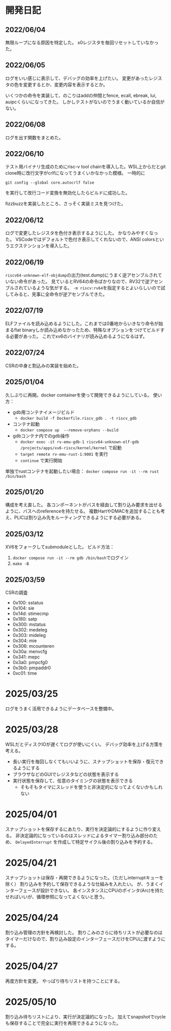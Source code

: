 # 開発日記
## 2022/06/04
無限ループになる原因を特定した。
x0レジスタを毎回リセットしていなかった。
## 2022/06/05
ログをいい感じに表示して、デバッグの効率を上げたい。
変更があったレジスタの色を変更するとか、変更内容を表示するとか。

いくつかの命令を実装して、のこりはaddの仲間とfence, ecall, ebreak, lui, auipcくらいになってきた。
しかしテストがないのでうまく動いているか自信がない。

## 2022/06/08
ログを出す関数をまとめた。

## 2022/06/10
テスト用バイナリ生成のためにrisc-v tool chainを導入した。WSL上からだとgit clone時に改行文字がcrlfになってうまくいかなかった模様。
一時的に

```
git config --global core.autocrlf false
```

を実行して改行コード変換を無効化したらビルドに成功した。

fizzbuzzを実装したところ、さっそく実装ミスを見つけた。

## 2022/06/12
ログで変更したレジスタを色付き表示するようにした。
かなりみやすくなった。
VSCodeではデフォルトで色付き表示してくれないので、ANSI colorsというエクステンションを導入した。

## 2022/06/19
`riscv64-unknown-elf-objdump`の出力(test.dump)にうまく逆アセンブルされていない命令があった。
見ているとRV64の命令ばかりなので、RV32で逆アセンブルされているような気がする。
`-m riscv:rv64`を指定するとよいらしいので試してみると、見事に全命令が逆アセンブルできた。

## 2022/07/19
ELFファイルを読み込めるようにした。これまでは0番地からいきなり命令が始まるflat binaryしか読み込めなかったため、特殊なオプションをつけてビルドする必要があった。
これでxv6のバイナリが読み込めるようになるはず。

## 2022/07/24
CSRの中身と割込みの実装を始めた。

## 2025/01/04
久しぶりに再開。docker containerを使って開発できるようにしている。
使い方：

- gdb用コンテナイメージビルド
    - `docker build -f Dockerfile.riscv_gdb . -t riscv_gdb`
- コンテナ起動
    - `docker compose up  --remove-orphans --build`
- gdbコンテナ内でのgdb操作
    - `docker exec -it rv-emu-gdb-1 riscv64-unknown-elf-gdb /projects/apps/xv6-riscv/kernel/kernel` で起動
    - `target remote rv-emu-rust-1:9001` を実行
    - `continue` で実行開始

単独でrustコンテナを起動したい場合：
`docker compose run -it --rm rust /bin/bash`

## 2025/01/20
構成を考え直した。
各コンポーネントがバスを経由して割り込み要求を出せるように、バスへのreferenceを持たせる。
複数HartやDMACを追加することも考え、PLICは割り込み先をルーティングできるようにする必要がある。

## 2025/03/12
XV6をフォークしてsubmoduleとした。
ビルド方法：
1. `docker compose run -it --rm gdb /bin/bash`でログイン
2. `make -B`

## 2025/03/59
CSRの調査
- 0x100: sstatus
- 0x104: sie
- 0x14d: stimecmp
- 0x180: satp
- 0x300: mstatus
- 0x302: medeleg
- 0x303: mideleg
- 0x304: mie
- 0x306: mcounteren
- 0x30a: menvcfg
- 0x341: mepc
- 0x3a0: pmpcfg0
- 0x3b0: pmpaddr0
- 0xc01: time

# 2025/03/25
ログをうまく活用できるようにデータベースを整備中。

# 2025/03/28
WSLだとディスクIOが遅くてログが使いにくい。
デバッグ効率を上げる方策を考える。

- 長い実行を毎回しなくてもいいように、スナップショットを保存・復元できるようにする
- ブラウザなどのGUIでレジスタなどの状態を表示する
- 実行状態を保存して、任意のタイミングの状態を表示できる
  - そもそもタイマにスレッドを使うと非決定的になってよくないかもしれない

# 2025/04/01
スナップショットを保存するにあたり、実行を決定論的にするように作り変える。
非決定論的になっているのはスレッドによるタイマー割り込み部分のため、 `DelayedInterrupt` を作成して特定サイクル後の割り込みを予約する。

# 2025/04/21
スナップショットは保存・再開できるようになった。（ただしinterruptキューを除く）
割り込みを予約して保存できるような仕組みを入れたい。
が、うまくインターフェースが設計できない。
各インスタンスにCPUのポインタ(Arc)を持たせればいいが、循環参照になってよくないと思う。

# 2025/04/24
割り込み管理の方針を再検討した。
割りこみのさらに待ちリストが必要なのはタイマーだけなので、割り込み設定のインターフェースだけをCPUに渡すようにする。

# 2025/04/27
再度方針を変更。
やっぱり待ちリストを持つことにする。

# 2025/05/10
割り込み待ちリストにより、実行が決定論的になった。
加えてsnapshotでcycleも保存することで完全に実行を再現できるようになった。

